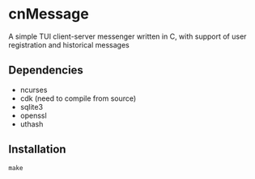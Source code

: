 # cnMessage
A simple TUI client-server messenger written in C, with support of user registration and historical messages

## Dependencies
- ncurses
- cdk (need to compile from source)
- sqlite3
- openssl
- uthash

## Installation
`make`
